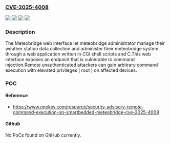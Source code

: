 ### [CVE-2025-4008](https://cve.mitre.org/cgi-bin/cvename.cgi?name=CVE-2025-4008)
![](https://img.shields.io/static/v1?label=Product&message=MeteoBridge&color=blue)
![](https://img.shields.io/static/v1?label=Version&message=0%3C%3D%206.1%20&color=brighgreen)
![](https://img.shields.io/static/v1?label=Vulnerability&message=CWE-306%20Missing%20Authentication%20for%20Critical%20Function&color=brighgreen)
![](https://img.shields.io/static/v1?label=Vulnerability&message=CWE-77%20Improper%20Neutralization%20of%20Special%20Elements%20used%20in%20a%20Command%20('Command%20Injection')&color=brighgreen)

### Description

The Meteobridge web interface let meteobridge administrator manage their weather station data collection and administer their meteobridge system through a web application written in CGI shell scripts and C.This web interface exposes an endpoint that is vulnerable to command injection.Remote unauthenticated attackers can gain arbitrary command execution with elevated privileges ( root ) on affected devices.

### POC

#### Reference
- https://www.onekey.com/resource/security-advisory-remote-command-execution-on-smartbedded-meteobridge-cve-2025-4008

#### Github
No PoCs found on GitHub currently.

